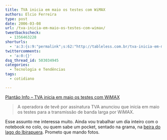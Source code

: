 ```yaml
---
title: TVA inicia em maio os testes com WiMAX
authors: Elcio Ferreira
type: post
date: 2006-03-08
url: /tva-inicia-em-maio-os-testes-com-wimax/
tweetbackscheck:
  - 1356463228
shorturls:
  - 'a:3:{s:9:"permalink";s:62:"http://tableless.com.br/tva-inicia-em-maio-os-testes-com-wimax";s:7:"tinyurl";s:26:"http://tinyurl.com/3fgasra";s:4:"isgd";s:19:"http://is.gd/qQKScB";}'
twittercomments:
  - 'a:0:{}'
dsq_thread_id: 503034945
categories:
  - Tecnologia e Tendências
tags:
  - cotidiano

---
```

[Plantão Info &#8211; TVA inicia em maio os testes com WiMAX][1]

> A operadora de tevê por assinatura TVA anunciou que inicia em maio os testes para a transmissão de banda larga por WiMAX.

Esse assunto me interessa muito. Ainda vou trabalhar um dia inteiro com o notebook no colo, ou quem sabe um pocket, sentado na grama, na [beira do lago do Ibirapuera][2]. Prometo que mando fotos.

 [1]: http://info.abril.com.br/aberto/infonews/032006/07032006-9.shl
 [2]: http://maps.google.com/?t=k&ll=-23.582533,-46.659842&spn=0.003953,0.00766&t=k